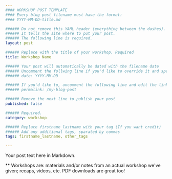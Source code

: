 ```yaml
---
#### WORKSHOP POST TEMPLATE
#### Every blog post filename must have the format: 
#### YYYY-MM-DD-title.md

###### Do not remove this YAML header (everything between the dashes). 
###### It tells the site where to put your post.
###### The following line is required. 
layout: post

###### Replace with the title of your workshop. Required
title: Workshop Name

###### Your post will automatically be dated with the filename date
###### Uncomment the follwing line if you'd like to override it and specify a different date
###### date: YYYY-MM-DD

###### If you'd like to, uncomment the following line and edit the link to specify a custom permalink
###### permalink: /my-blog-post 

###### Remove the next line to publish your post
published: false

###### Required.
category: workshop

###### Replace firstname_lastname with your tag (If you want credit)
###### Add any additional tags, sparated by commas
tags: firstname_lastname, other_tags

---
```


Your post text here in Markdown.

** Workshops are: materials and/or notes from an actual workshop we've given; recaps, videos, etc. PDF downloads are great too!

